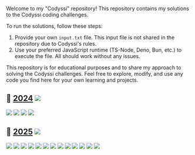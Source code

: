 Welcome to my "Codyssi" repository! This repository contains my solutions to the Codyssi coding challenges.

To run the solutions, follow these steps:

1. Provide your own `input.txt` file. This input file is not shared in the repository due to Codyssi's rules.
2. Use your preferred JavaScript runtime (TS-Node, Deno, Bun, etc.) to execute the file. All should work without any
   issues.

This repository is for educational purposes and to share my approach to solving the Codyssi
challenges. Feel free to explore, modify, and use any code you find here for your own learning and
projects.

## 🔬 [2024](https://www.codyssi.com/challenge_set_1) ![](https://progress-bar.xyz/12?scale=12&suffix=/12)

[![](https://img.shields.io/badge/Day_01-★★★-gold)](https://github.com/MilanFox/Codyssi/blob/main/src/2024/day_01.ts)
[![](https://img.shields.io/badge/Day_02-★★★-gold)](https://github.com/MilanFox/Codyssi/blob/main/src/2024/day_02.ts)
[![](https://img.shields.io/badge/Day_03-★★★-gold)](https://github.com/MilanFox/Codyssi/blob/main/src/2024/day_03.ts)
[![](https://img.shields.io/badge/Day_04-★★★-gold)](https://github.com/MilanFox/Codyssi/blob/main/src/2024/day_04.ts)

## 🔱 [2025](https://www.codyssi.com/challenge_set_2) ![](https://progress-bar.xyz/15?scale=39&suffix=/39)

[![](https://img.shields.io/badge/Day_01-★★★-gold)](https://github.com/MilanFox/Codyssi/blob/main/src/2025/day_01.ts)
[![](https://img.shields.io/badge/Day_02-★★★-gold)](https://github.com/MilanFox/Codyssi/blob/main/src/2025/day_02.ts)
[![](https://img.shields.io/badge/Day_03-★★★-gold)](https://github.com/MilanFox/Codyssi/blob/main/src/2025/day_03.ts)
[![](https://img.shields.io/badge/Day_04-★★★-gold)](https://github.com/MilanFox/Codyssi/blob/main/src/2025/day_04.ts)
[![](https://img.shields.io/badge/Day_05-★★★-gold)](https://github.com/MilanFox/Codyssi/blob/main/src/2025/day_05.ts)
[![](https://img.shields.io/badge/Day_06-☆☆☆-black)](https://github.com/MilanFox/Codyssi/blob/main/src/2025/day_06.ts)
[![](https://img.shields.io/badge/Day_07-☆☆☆-black)](https://github.com/MilanFox/Codyssi/blob/main/src/2025/day_07.ts)
[![](https://img.shields.io/badge/Day_08-☆☆☆-black)](https://github.com/MilanFox/Codyssi/blob/main/src/2025/day_08.ts)
[![](https://img.shields.io/badge/Day_09-☆☆☆-black)](https://github.com/MilanFox/Codyssi/blob/main/src/2025/day_09.ts)
[![](https://img.shields.io/badge/Day_10-☆☆☆-black)](https://github.com/MilanFox/Codyssi/blob/main/src/2025/day_10.ts)
[![](https://img.shields.io/badge/Day_11-☆☆☆-black)](https://github.com/MilanFox/Codyssi/blob/main/src/2025/day_11.ts)
[![](https://img.shields.io/badge/Day_12-☆☆☆-black)](https://github.com/MilanFox/Codyssi/blob/main/src/2025/day_12.ts)
[![](https://img.shields.io/badge/Day_13-☆☆☆-black)](https://github.com/MilanFox/Codyssi/blob/main/src/2025/day_13.ts) 
